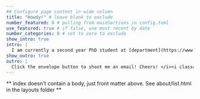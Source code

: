 ```yaml
---
## Configure page content in wide column
title: "Howdy!" # leave blank to exclude
number_featured: 0 # pulling from mainSections in config.toml
use_featured: true # if false, use most recent by date
number_categories: 0 # set to zero to exclude
show_intro: true
intro: |
  I am currently a second year PhD student at [department](https://www.umass.edu/resec/) of resource economics, UMass Amherst. I completed my MS in agricultural and resource economics at [Arizona](https://economics.arizona.edu/) while watching [saguaro cactus](https://en.wikipedia.org/wiki/Saguaro) grow slowly every day. My interests in economics all started back when I was an undergraduate in Taiwan, witnessing people marching against nuclear power plants but breathing polluted air emitted by giant coal fired plants. Today I explore broad topics in Industrial Organization with a particular focus on electricity market. Will write blog posts about my thoughts and fun things I encounter in my academic journey soon, and of course, throw school stuff in [ECON NOTES + CODE](xiaolinzhou1997.github.io/project/)!
show_outro: true
outro: |
  Click the envelope button to shoot me an email! Cheers! </i><i class="fas fa-glass-cheers pr2"></i>
---
```


** index doesn't contain a body, just front matter above.
See about/list.html in the layouts folder **